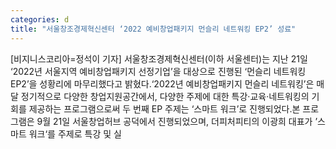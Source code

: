 ```yaml
---
categories: d
title: "서울창조경제혁신센터 ‘2022 예비창업패키지 먼슬리 네트워킹 EP2’ 성료"
---
```

[비지니스코리아=정석이 기자] 서울창조경제혁신센터(이하 서울센터)는 지난 21일 ‘2022년 서울지역 예비창업패키지 선정기업’을 대상으로 진행된 ‘먼슬리 네트워킹 EP2’을 성황리에 마무리했다고 밝혔다.‘2022년 예비창업패키지 먼슬리 네트워킹’은 매달 정기적으로 다양한 창업지원공간에서, 다양한 주제에 대한 특강·교육·네트워킹의 기회를 제공하는 프로그램으로써 두 번째 EP 주제는 ‘스마트 워크’로 진행되었다.본 프로그램은 9월 21일 서울창업허브 공덕에서 진행되었으며, 더피처피티의 이광희 대표가 ’스마트 워크‘를 주제로 특강 및 실